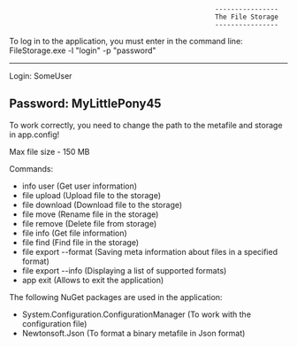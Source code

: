            
														----------------
														The File Storage
														----------------

To log in to the application, you must enter in the command line:
FileStorage.exe -l "login" -p "password"

--------------------------------
Login: SomeUser

Password: MyLittlePony45
--------------------------------

To work correctly, you need to change the path to the metafile 
and storage in app.config!

Max file size - 150 MB


Commands:

- info user 
(Get user information)
- file upload <path-to-file> 
(Upload file to the storage)
- file download <file-name> <destination-path> 
(Download file to the storage)
- file move <source-file-name> <destination-file-name> 
(Rename file in the storage)
- file remove <file-name> 
(Delete file from storage)
- file info <file-name> 
(Get file information)
- file find <file-name> 
(Find file in the storage)
- file export <destination-path> --format <format> 
(Saving meta information about files in a specified format)
- file export --info 
(Displaying a list of supported formats)
- app exit
(Allows to exit the application)


The following NuGet packages are used in the application:

- System.Configuration.ConfigurationManager (To work with the configuration file)
- Newtonsoft.Json (To format a binary metafile in Json format)